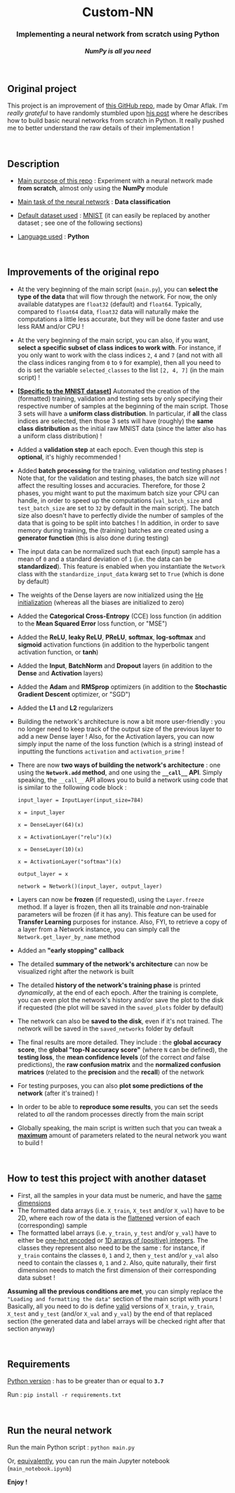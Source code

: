 <center><h1>Custom-NN</h1></center>
<center><h3>Implementing a neural network from scratch using Python</h3></center>
<center><h4><i>NumPy is all you need</i></h4></center>

<br/>

## Original project

This project is an improvement of [this GitHub repo](https://github.com/OmarAflak/Medium-Python-Neural-Network), made by Omar Aflak. I'm *really grateful* to have randomly stumbled upon [his post](https://towardsdatascience.com/math-neural-network-from-scratch-in-python-d6da9f29ce65) where he describes how to build basic neural networks from scratch in Python. It really pushed me to better understand the raw details of their implementation !

<br/>

## Description

- <ins>Main purpose of this repo</ins> : Experiment with a neural network made **from scratch**, almost only using the **NumPy** module

- <ins>Main task of the neural network</ins> : **Data classification**

- <ins>Default dataset used</ins> : [MNIST](https://en.wikipedia.org/wiki/MNIST_database) (it can easily be replaced by another dataset ; see one of the following sections)

- <ins>Language used</ins> : **Python**

<br/>

## Improvements of the original repo

- At the very beginning of the main script (`main.py`), you can **select the type of the data** that will flow through the network. For now, the only available datatypes are `float32` (default) and `float64`. Typically, compared to `float64` data, `float32` data will naturally make the computations a little less accurate, but they will be done faster and use less RAM and/or CPU !

- At the very beginning of the main script, you can also, if you want, **select a specific subset of class indices to work with**. For instance, if you only want to work with the class indices `2`, `4` and `7` (and not with all the class indices ranging from `0` to `9` for example), then all you need to do is set the variable `selected_classes` to the list `[2, 4, 7]` (in the main script) !

- **[<ins>Specific to the MNIST dataset</ins>]** Automated the creation of the (formatted) training, validation and testing sets by only specifying their respective number of samples at the beginning of the main script. Those 3 sets will have a **uniform class distribution**. In particular, if **all** the class indices are selected, then those 3 sets will have (roughly) the **same class distribution** as the initial raw MNIST data (since the latter also has a uniform class distribution) !

- Added a **validation step** at each epoch. Even though this step is **optional**, it's highly recommended !

- Added **batch processing** for the training, validation *and* testing phases ! Note that, for the validation and testing phases, the batch size will *not* affect the resulting losses and accuracies. Therefore, for those 2 phases, you might want to put the maximum batch size your CPU can handle, in order to speed up the computations (`val_batch_size` and `test_batch_size` are set to `32` by default in the main script). The batch size also doesn't have to perfectly divide the number of samples of the data that is going to be split into batches ! In addition, in order to save memory during training, the (training) batches are created using a **generator function** (this is also done during testing)

- The input data can be normalized such that each (input) sample has a mean of `0` and a standard deviation of `1` (i.e. the data can be **standardized**). This feature is enabled when you instantiate the `Network` class with the `standardize_input_data` kwarg set to `True` (which is done by default)

- The weights of the Dense layers are now initialized using the [He initialization](https://machinelearningmastery.com/weight-initialization-for-deep-learning-neural-networks/#:~:text=The%20he%20initialization%20method%20is,of%20inputs%20to%20the%20node.) (whereas all the biases are initialized to zero)

- Added the **Categorical Cross-Entropy** (CCE) loss function (in addition to the **Mean Squared Error** loss function, or "MSE")

- Added the **ReLU**, **leaky ReLU**, **PReLU**, **softmax**, **log-softmax** and **sigmoid** activation functions (in addition to the hyperbolic tangent activation function, or **tanh**)

- Added the **Input**, **BatchNorm** and **Dropout** layers (in addition to the **Dense** and **Activation** layers)

- Added the **Adam** and **RMSprop** optimizers (in addition to the **Stochastic Gradient Descent** optimizer, or "SGD")

- Added the **L1** and **L2** regularizers

- Building the network's architecture is now a bit more user-friendly : you no longer need to keep track of the output size of the previous layer to add a new Dense layer ! Also, for the Activation layers, you can now simply input the name of the loss function (which is a string) instead of inputting the functions `activation` and `activation_prime` !

- There are now **two ways of building the network's architecture** : one using the **`Network.add` method**, and one using the **`__call__` API**. Simply speaking, the `__call__` API allows you to build a network using code that is similar to the following code block :

  `input_layer = InputLayer(input_size=784)`

  `x = input_layer`

  `x = DenseLayer(64)(x)`

  `x = ActivationLayer("relu")(x)`

  `x = DenseLayer(10)(x)`

  `x = ActivationLayer("softmax")(x)`

  `output_layer = x`

  `network = Network()(input_layer, output_layer)`

- Layers can now be **frozen** (if requested), using the `Layer.freeze` method. If a layer is frozen, then all its trainable *and* non-trainable parameters will be frozen (if it has any). This feature can be used for **Transfer Learning** purposes for instance. Also, FYI, to retrieve a copy of a layer from a Network instance, you can simply call the `Network.get_layer_by_name` method

- Added an **"early stopping" callback**

- The detailed **summary of the network's architecture** can now be visualized right after the network is built

- The detailed **history of the network's training phase** is printed *dynamically*, at the end of each epoch. After the training is complete, you can even plot the network's history and/or save the plot to the disk if requested (the plot will be saved in the `saved_plots` folder by default)

- The network can also be **saved to the disk**, even if it's not trained. The network will be saved in the `saved_networks` folder by default

- The final results are more detailed. They include : the **global accuracy score**, the **global "top-N accuracy score"** (where `N` can be defined), the **testing loss**, the **mean confidence levels** (of the correct *and* false predictions), the **raw confusion matrix** and the **normalized confusion matrices** (related to the **precision** and the **recall**) of the network

- For testing purposes, you can also **plot some predictions of the network** (after it's trained) !

- In order to be able to **reproduce some results**, you can set the seeds related to *all* the random processes directly from the main script

- Globally speaking, the main script is written such that you can tweak a <ins>**maximum**</ins> amount of parameters related to the neural network you want to build !

<br/>

## How to test this project with another dataset

- First, all the samples in your data must be numeric, and have the <ins>same dimensions</ins>
- The formatted data arrays (i.e. `X_train`, `X_test` and/or `X_val`) have to be 2D, where each row of the data is the <ins>flattened</ins> version of each (corresponding) sample
- The formatted label arrays (i.e. `y_train`, `y_test` and/or `y_val`) have to either be <ins>one-hot encoded</ins> or <ins>1D arrays of (positive) integers</ins>. The classes they represent also need to be the same : for instance, if `y_train` contains the classes `0`, `1` and `2`, then `y_test` and/or `y_val` also need to contain the classes `0`, `1` and `2`. Also, quite naturally, their first dimension needs to match the first dimension of their corresponding data subset !

**Assuming all the previous conditions are met**, you can simply replace the `"Loading and formatting the data"` section of the main script with *yours* ! Basically, all you need to do is define <ins>valid</ins> versions of `X_train`, `y_train`, `X_test` and `y_test` (and/or `X_val` and `y_val`) by the end of that replaced section (the generated data and label arrays will be checked right after that section anyway)

<br/>

## Requirements

<ins>Python version</ins> : has to be greater than or equal to **`3.7`**

Run : `pip install -r requirements.txt`

<br/>

## Run the neural network

Run the main Python script : `python main.py`

Or, <ins>equivalently</ins>, you can run the main Jupyter notebook (`main_notebook.ipynb`)

**Enjoy !**
